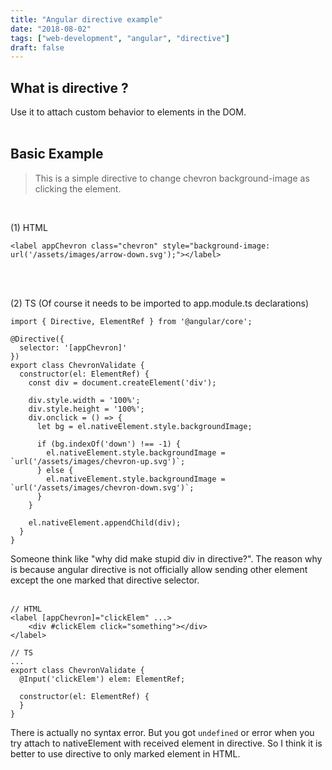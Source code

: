 ```yaml
---
title: "Angular directive example"
date: "2018-08-02"
tags: ["web-development", "angular", "directive"]
draft: false
---
```


## What is directive ?
Use it to attach custom behavior to elements in the DOM.
<br><br>

## Basic Example
> This is a simple directive to change chevron background-image as clicking the element.
<br>

(1) HTML
<br>

```
<label appChevron class="chevron" style="background-image: url('/assets/images/arrow-down.svg');"></label>
```
<br><br>

(2) TS (Of course it needs to be imported to app.module.ts declarations)
<br>

```
import { Directive, ElementRef } from '@angular/core';

@Directive({
  selector: '[appChevron]'
})
export class ChevronValidate {
  constructor(el: ElementRef) {
    const div = document.createElement('div');

    div.style.width = '100%';
    div.style.height = '100%';
    div.onclick = () => {
      let bg = el.nativeElement.style.backgroundImage;

      if (bg.indexOf('down') !== -1) {
        el.nativeElement.style.backgroundImage = `url('/assets/images/chevron-up.svg')`;
      } else {
        el.nativeElement.style.backgroundImage = `url('/assets/images/chevron-down.svg')`;
      }
    }

    el.nativeElement.appendChild(div);
  }
}
```
Someone think like "why did make stupid div in directive?". The reason why is because angular directive is not officially allow sending other element except the one marked that directive selector.
<br><br>

```
// HTML
<label [appChevron]="clickElem" ...>
    <div #clickElem click="something"></div>
</label>

// TS
...
export class ChevronValidate {
  @Input('clickElem') elem: ElementRef;

  constructor(el: ElementRef) {
  }
}
```
There is actually no syntax error. But you got `undefined` or error when you try attach to nativeElement with received element in directive. So I think it is better to use directive to only marked element in HTML.